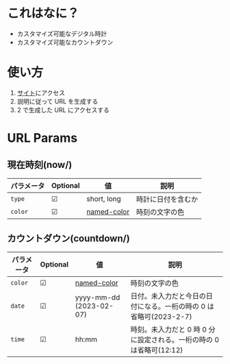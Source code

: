 # これはなに？

- カスタマイズ可能なデジタル時計
- カスタマイズ可能なカウントダウン

# 使い方

1. [サイト](https://suzuki3jp.github.io/)にアクセス
2. 説明に従って URL を生成する
3. 2 で生成した URL にアクセスする

# URL Params

## 現在時刻(now/)

| パラメータ | Optional | 値                                                                       | 説明               |
| ---------- | -------- | ------------------------------------------------------------------------ | ------------------ |
| `type`     | ☑        | short, long                                                              | 時計に日付を含むか |
| `color`    | ☑        | [named-color](https://developer.mozilla.org/ja/docs/Web/CSS/named-color) | 時刻の文字の色     |

## カウントダウン(countdown/)

| パラメータ | Optional | 値                                                                       | 説明                                                                 |
| ---------- | -------- | ------------------------------------------------------------------------ | -------------------------------------------------------------------- |
| `color`    | ☑        | [named-color](https://developer.mozilla.org/ja/docs/Web/CSS/named-color) | 時刻の文字の色                                                       |
| `date`     | ☑        | yyyy-mm-dd (2023-02-07)                                                  | 日付。未入力だと今日の日付になる。一桁の時の 0 は省略可(2023-2-7)    |
| `time`     | ☑        | hh:mm                                                                    | 時刻。未入力だと 0 時 0 分に設定される。一桁の時の 0 は省略可(12:12) |
